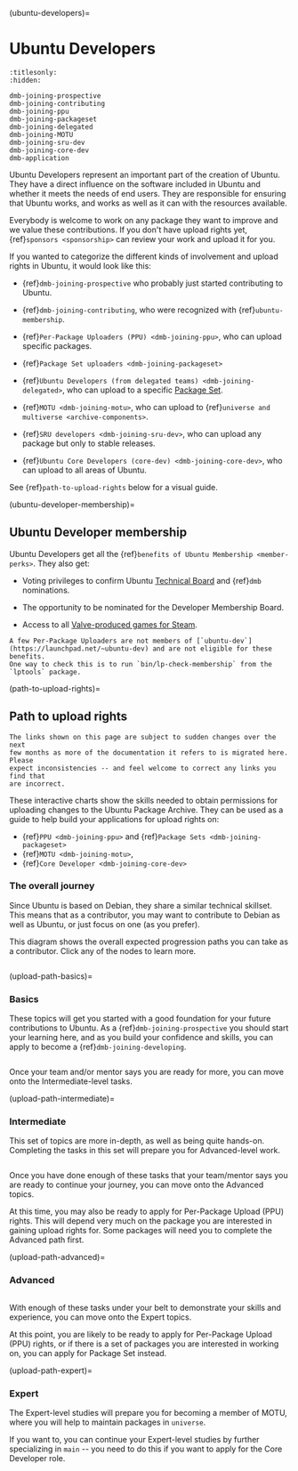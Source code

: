 (ubuntu-developers)=
# Ubuntu Developers

```{toctree}
:titlesonly:
:hidden:

dmb-joining-prospective
dmb-joining-contributing
dmb-joining-ppu
dmb-joining-packageset
dmb-joining-delegated
dmb-joining-MOTU
dmb-joining-sru-dev
dmb-joining-core-dev
dmb-application
```

Ubuntu Developers represent an important part of the creation of Ubuntu. They
have a direct influence on the software included in Ubuntu and whether it meets
the needs of end users. They are responsible for ensuring that Ubuntu works, and
works as well as it can with the resources available.

Everybody is welcome to work on any package they want to improve and we value
these contributions. If you don't have upload rights yet,
{ref}`sponsors <sponsorship>` can review your work and upload it for you.

If you wanted to categorize the different kinds of involvement and upload rights
in Ubuntu, it would look like this:

* {ref}`dmb-joining-prospective` who probably just started contributing
  to Ubuntu.

* {ref}`dmb-joining-contributing`, who were recognized with
  {ref}`ubuntu-membership`.

* {ref}`Per-Package Uploaders (PPU) <dmb-joining-ppu>`,
  who can upload specific packages.

* {ref}`Package Set uploaders <dmb-joining-packageset>`

* {ref}`Ubuntu Developers (from delegated teams) <dmb-joining-delegated>`,
  who can upload to a specific [Package Set](https://wiki.ubuntu.com/ArchiveReorganisation/Permissions).

* {ref}`MOTU <dmb-joining-motu>`, who can upload to
  {ref}`universe and multiverse <archive-components>`.

* {ref}`SRU developers <dmb-joining-sru-dev>`, who can upload any package but
  only to stable releases.

* {ref}`Ubuntu Core Developers (core-dev) <dmb-joining-core-dev>`,
  who can upload to all areas of Ubuntu.

See {ref}`path-to-upload-rights` below for a visual guide.


(ubuntu-developer-membership)=
## Ubuntu Developer membership

Ubuntu Developers get all the {ref}`benefits of Ubuntu Membership <member-perks>`.
They also get:

* Voting privileges to confirm Ubuntu [Technical Board](https://wiki.ubuntu.com/TechnicalBoard) and {ref}`dmb` nominations.

* The opportunity to be nominated for the Developer Membership Board.

* Access to all [Valve-produced games for Steam](https://lists.ubuntu.com/archives/ubuntu-devel-announce/2014-February/001079.html).

```{note}
A few Per-Package Uploaders are not members of [`ubuntu-dev`](https://launchpad.net/~ubuntu-dev) and are not eligible for these benefits.
One way to check this is to run `bin/lp-check-membership` from the `lptools` package.
```


(path-to-upload-rights)=
## Path to upload rights

```{note}
The links shown on this page are subject to sudden changes over the next
few months as more of the documentation it refers to is migrated here. Please
expect inconsistencies -- and feel welcome to correct any links you find that
are incorrect.
```

These interactive charts show the skills needed to obtain permissions for
uploading changes to the Ubuntu Package Archive. They can be used as a guide
to help build your applications for upload rights on:

* {ref}`PPU <dmb-joining-ppu>` and {ref}`Package Sets <dmb-joining-packageset>`
* {ref}`MOTU <dmb-joining-motu>`, 
* {ref}`Core Developer <dmb-joining-core-dev>`


### The overall journey

Since Ubuntu is based on Debian, they share a similar technical skillset. This
means that as a contributor, you may want to contribute to Debian as well as
Ubuntu, or just focus on one (as you prefer).

This diagram shows the overall expected progression paths you can take as a
contributor. Click any of the nodes to learn more.


```{include} /diagrams/overall-path.txt
```


(upload-path-basics)=
### Basics

These topics will get you started with a good foundation for your future
contributions to Ubuntu. As a {ref}`dmb-joining-prospective` you should start
your learning here, and as you build your confidence and skills, you can apply
to become a {ref}`dmb-joining-developing`.

```{include} /diagrams/basics.txt
```

Once your team and/or mentor says you are ready for more, you can move onto the
Intermediate-level tasks.


(upload-path-intermediate)=
### Intermediate

This set of topics are more in-depth, as well as being quite hands-on.
Completing the tasks in this set will prepare you for Advanced-level work.

```{include} /diagrams/intermediate.txt
```

Once you have done enough of these tasks that your team/mentor says you are
ready to continue your journey, you can move onto the Advanced topics.

At this time, you may also be ready to apply for Per-Package Upload (PPU) rights.
This will depend very much on the package you are interested in gaining upload
rights for. Some packages will need you to complete the Advanced path first.


(upload-path-advanced)=
### Advanced

```{include} /diagrams/advanced.txt
```

With enough of these tasks under your belt to demonstrate your skills and
experience, you can move onto the Expert topics.

At this point, you are likely to be ready to apply for Per-Package Upload (PPU)
rights, or if there is a set of packages you are interested in working on, you
can apply for Package Set instead.


(upload-path-expert)=
### Expert 

The Expert-level studies will prepare you for becoming a member of MOTU, where
you will help to maintain packages in `universe`.

If you want to, you can continue your Expert-level studies by further
specializing in `main` -- you need to do this if you want to apply for
the Core Developer role.

```{include} /diagrams/expert.txt
```


